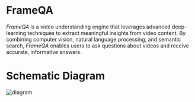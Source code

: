 # FrameQA

_FrameQA_ is a video understanding engine that leverages advanced deep-learning techniques to extract meaningful insights from video content. By combining computer vision, natural language processing, and semantic search, _FrameQA_ enables users to ask questions about videos and receive accurate, informative answers.

# Schematic Diagram
![diagram](https://github.com/user-attachments/assets/fabf1334-06bb-483d-b863-0239da4f23d6)
